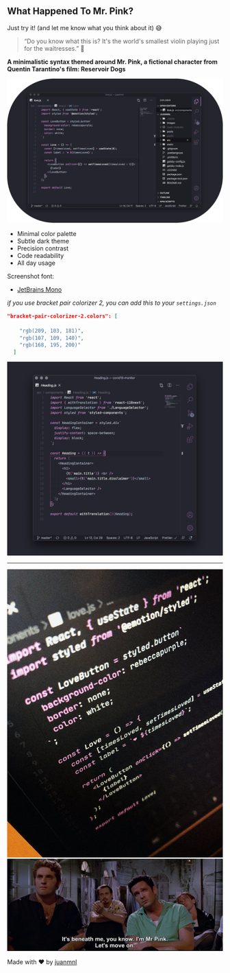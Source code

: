## What Happened To Mr. Pink?

Just try it! (and let me know what you think about it) 😅

> “Do you know what this is? It's the world's smallest violin playing just for the waitresses.” 🎻

**A minimalistic syntax themed around Mr. Pink, a fictional character from Quentin Tarantino's film: Reservoir Dogs**

![](https://raw.githubusercontent.com/juanmnl/vs-mr-pink/master/screenshots/main.png)

- Minimal color palette
- Subtle dark theme
- Precision contrast
- Code readability
- All day usage

Screenshot font:

- [JetBrains Mono](https://www.jetbrains.com/lp/mono/)

_if you use bracket pair colorizer 2, you can add this to your `settings.json`_

```json
"bracket-pair-colorizer-2.colors": [

    "rgb(209, 103, 181)",
    "rgb(107, 109, 140)",
    "rgb(168, 195, 200)"
  ]
```

![](https://raw.githubusercontent.com/juanmnl/vs-mr-pink/master/screenshots/colorizer.jpg)

---

![](https://raw.githubusercontent.com/juanmnl/vs-mr-pink/master/screenshots/preview.jpg)
![](https://raw.githubusercontent.com/juanmnl/vs-mr-pink/master/screenshots/movie.jpg)

Made with ♥️ by [juanmnl](https://juanmnl.com)
